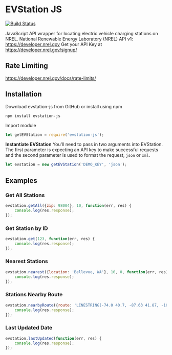 # EVStation JS

[![Build Status](https://travis-ci.org/johnathanmiller/EVStation-JS.svg?branch=master)](https://travis-ci.org/johnathanmiller/EVStation-JS)

JavaScript API wrapper for locating electric vehicle charging stations on NREL.
National Renewable Energy Laboratory (NREL) API v1: https://developer.nrel.gov
Get your API Key at https://developer.nrel.gov/signup/

## Rate Limiting
https://developer.nrel.gov/docs/rate-limits/

## Installation
Download evstation-js from GitHub or install using npm
```
npm install evstation-js
```
Import module
```js
let getEVStation = require('evstation-js');
```
**Instantiate EVStation**
You'll need to pass in two arguments into EVStation. The first parameter is expecting an API key to make successful requests and the second parameter is used to format the request, `json` or `xml`.
```js
let evstation = new getEVStation('DEMO_KEY', 'json');
```

## Examples
### Get All Stations
```js
evstation.getAll({zip: 98004}, 10, function(err, res) {
    console.log(res.response);
});
```
### Get Station by ID
```js
evstation.get(123, function(err, res) {
    console.log(res.response);
});
```
### Nearest Stations
```js
evstation.nearest({location: 'Bellevue, WA'}, 10, 0, function(err, res) {
    console.log(res.response);
});
```
### Stations Nearby Route
```js
evstation.nearbyRoute({route: 'LINESTRING(-74.0 40.7, -87.63 41.87, -104.98 39.76)'}, 10, 0, function(err, res) {
    console.log(res.response);
});
```
### Last Updated Date
```js
evstation.lastUpdated(function(err, res) {
    console.log(res.response);
});
```